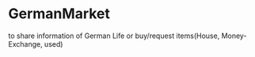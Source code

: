 # GermanMarket
to share information of German Life or buy/request items(House, Money-Exchange, used)
